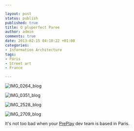 ```yaml
---

layout: post
status: publish
published: true
title: O pluperfect Paree
author: admin
comments: true
date: 2013-02-15 04:10:22 +01:00
categories:
- Information Architecture
tags:
- Paris
- Street art
- France

---
```


![IMG_0264_blog](/posts/IMG_0264_blog.jpg)

![IMG_0351_blog](/posts/IMG_0351_blog.jpg)

![IMG_2528_blog](/posts/IMG_2528_blog.jpg)

![IMG_2709_blog](/posts/IMG_2709_blog.jpg)

It's not too bad when your 
[PrePlay](http://preplaysports.com/) dev team is based in Paris.
